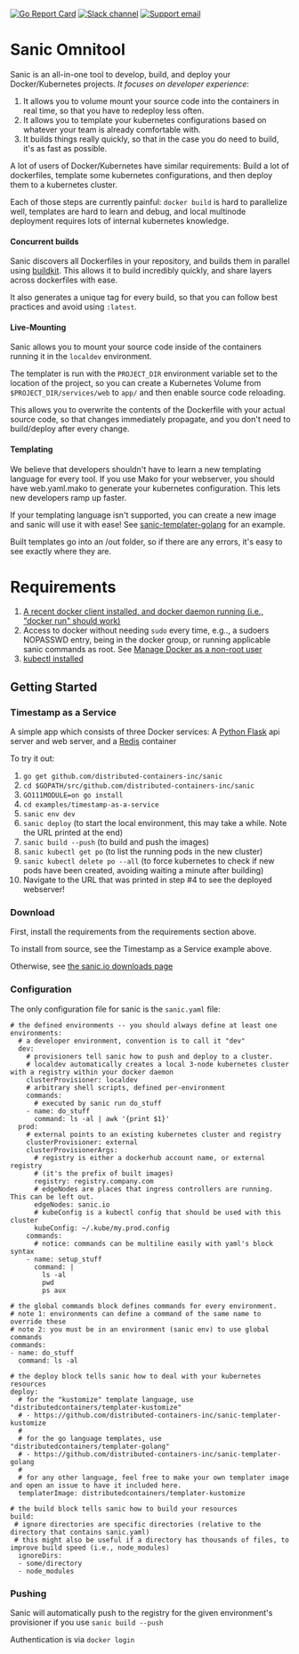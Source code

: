 [![Go Report Card](https://goreportcard.com/badge/github.com/distributed-containers-inc/sanic)](https://goreportcard.com/report/github.com/distributed-containers-inc/sanic)
[![Slack channel](https://img.shields.io/badge/slack-%23sanic-green.svg)](https://distributedcontainers.slack.com)
[![Support email](https://img.shields.io/badge/email-helpme%40sanic.io-blue.svg)](mailto:helpme@sanic.io)

# Sanic Omnitool

Sanic is an all-in-one tool to develop, build, and deploy your Docker/Kubernetes projects. *It focuses on developer experience*:

1. It allows you to volume mount your source code into the containers in real time, so that you have to redeploy less often.
2. It allows you to template your kubernetes configurations based on whatever your team is already comfortable with.
3. It builds things really quickly, so that in the case you do need to build, it's as fast as possible.


A lot of users of Docker/Kubernetes have similar requirements: Build a lot of dockerfiles, template some kubernetes configurations, and then deploy them to a kubernetes cluster.

Each of those steps are currently painful: `docker build` is hard to parallelize well, templates are hard to learn and debug, and local multinode deployment requires lots of internal kubernetes knowledge. 


#### Concurrent builds
Sanic discovers all Dockerfiles in your repository, and builds them in parallel using [buildkit](https://github.com/moby/buildkit).  This allows it to build incredibly quickly, and share layers across dockerfiles with ease.

It also generates a unique tag for every build, so that you can follow best practices and avoid using `:latest`.


#### Live-Mounting
Sanic allows you to mount your source code inside of the containers running it in the `localdev` environment.

The templater is run with the `PROJECT_DIR` environment variable set to the location of the project, so you can create a Kubernetes Volume from `$PROJECT_DIR/services/web` to `app/` and then enable source code reloading.

This allows you to overwrite the contents of the Dockerfile with your actual source code, so that changes immediately propagate, and you don't need to build/deploy after every change.


#### Templating
We believe that developers shouldn't have to learn a new templating language for every tool.  If you use Mako for your webserver, you should have web.yaml.mako to generate your kubernetes configuration.  This lets new developers ramp up faster.

If your templating language isn't supported, you can create a new image and sanic will use it with ease! See [sanic-templater-golang](https://github.com/distributed-containers-inc/sanic-templater-golang) for an example.

Built templates go into an /out folder, so if there are any errors, it's easy to see exactly where they are.


# Requirements

1. [A recent docker client installed, and docker daemon running (i.e., "docker run" should work)](https://docs.docker.com/install/)
2. Access to docker without needing `sudo` every time, e.g.., a sudoers NOPASSWD entry, being in the docker group, or running applicable sanic commands as root.  See [Manage Docker as a non-root user](https://docs.docker.com/install/linux/linux-postinstall/#manage-docker-as-a-non-root-user)
3. [kubectl installed](https://kubernetes.io/docs/tasks/tools/install-kubectl/)

## Getting Started

### Timestamp as a Service
A simple app which consists of three Docker services: A [Python Flask](http://flask.pocoo.org/) api server and web server, and a [Redis](https://redis.io/) container

To try it out:
1. `go get github.com/distributed-containers-inc/sanic`
2. `cd $GOPATH/src/github.com/distributed-containers-inc/sanic`
3. `GO111MODULE=on go install`
4. `cd examples/timestamp-as-a-service`
5. `sanic env dev`
6. `sanic deploy` (to start the local environment, this may take a while. Note the URL printed at the end)
7. `sanic build --push` (to build and push the images)
8. `sanic kubectl get po` (to list the running pods in the new cluster)
9. `sanic kubectl delete po --all` (to force kubernetes to check if new pods have been created, avoiding waiting a minute after building)
10. Navigate to the URL that was printed in step #4 to see the deployed webserver!

### Download
First, install the requirements from the requirements section above.

To install from source, see the Timestamp as a Service example above.

Otherwise, see [the sanic.io downloads page](https://sanic.io/download)

### Configuration
The only configuration file for sanic is the `sanic.yaml` file:
```
# the defined environments -- you should always define at least one
environments:
  # a developer environment, convention is to call it "dev"
  dev:
    # provisioners tell sanic how to push and deploy to a cluster.
    # localdev automatically creates a local 3-node kubernetes cluster with a registry within your docker daemon
    clusterProvisioner: localdev
    # arbitrary shell scripts, defined per-environment
    commands:
      # executed by sanic run do_stuff
    - name: do_stuff
      command: ls -al | awk '{print $1}'
  prod:
    # external points to an existing kubernetes cluster and registry
    clusterProvisioner: external
    clusterProvisionerArgs:
      # registry is either a dockerhub account name, or external registry
      # (it's the prefix of built images)
      registry: registry.company.com
      # edgeNodes are places that ingress controllers are running. This can be left out.
      edgeNodes: sanic.io
      # kubeConfig is a kubectl config that should be used with this cluster
      kubeConfig: ~/.kube/my.prod.config
    commands:
      # notice: commands can be multiline easily with yaml's block syntax
    - name: setup_stuff
      command: |
        ls -al
        pwd
        ps aux

# the global commands block defines commands for every environment.
# note 1: environments can define a command of the same name to override these
# note 2: you must be in an environment (sanic env) to use global commands
commands:
- name: do_stuff
  command: ls -al

# the deploy block tells sanic how to deal with your kubernetes resources
deploy:
  # for the "kustomize" template language, use "distributedcontainers/templater-kustomize"
  # - https://github.com/distributed-containers-inc/sanic-templater-kustomize
  #
  # for the go language templates, use "distributedcontainers/templater-golang" 
  # - https://github.com/distributed-containers-inc/sanic-templater-golang
  #
  # for any other language, feel free to make your own templater image and open an issue to have it included here.
  templaterImage: distributedcontainers/templater-kustomize

# the build block tells sanic how to build your resources
build:
 # ignore directories are specific directories (relative to the directory that contains sanic.yaml)
 # this might also be useful if a directory has thousands of files, to improve build speed (i.e., node_modules)
  ignoreDirs:
  - some/directory
  - node_modules
```

### Pushing
Sanic will automatically push to the registry for the given environment's provisioner if you use `sanic build --push`

Authentication is via `docker login`
